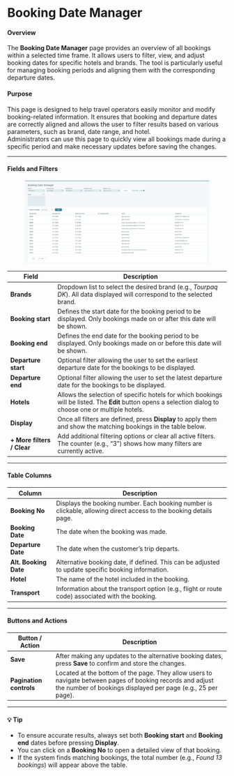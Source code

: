 # Booking Date Manager

#### **Overview**

The **Booking Date Manager** page provides an overview of all bookings within a selected time frame. It allows users to filter, view, and adjust booking dates for specific hotels and brands. The tool is particularly useful for managing booking periods and aligning them with the corresponding departure dates.

#### **Purpose**

This page is designed to help travel operators easily monitor and modify booking-related information. It ensures that booking and departure dates are correctly aligned and allows the user to filter results based on various parameters, such as brand, date range, and hotel.\
Administrators can use this page to quickly view all bookings made during a specific period and make necessary updates before saving the changes.

***

#### **Fields and Filters**

<figure><img src=".gitbook/assets/image (430).png" alt=""><figcaption></figcaption></figure>

| **Field**                  | **Description**                                                                                                                                           |
| -------------------------- | --------------------------------------------------------------------------------------------------------------------------------------------------------- |
| **Brands**                 | Dropdown list to select the desired brand (e.g., _Tourpaq DK_). All data displayed will correspond to the selected brand.                                 |
| **Booking start**          | Defines the start date for the booking period to be displayed. Only bookings made on or after this date will be shown.                                    |
| **Booking end**            | Defines the end date for the booking period to be displayed. Only bookings made on or before this date will be shown.                                     |
| **Departure start**        | Optional filter allowing the user to set the earliest departure date for the bookings to be displayed.                                                    |
| **Departure end**          | Optional filter allowing the user to set the latest departure date for the bookings to be displayed.                                                      |
| **Hotels**                 | Allows the selection of specific hotels for which bookings will be listed. The **Edit** button opens a selection dialog to choose one or multiple hotels. |
| **Display**                | Once all filters are defined, press **Display** to apply them and show the matching bookings in the table below.                                          |
| **+ More filters / Clear** | Add additional filtering options or clear all active filters. The counter (e.g., “3”) shows how many filters are currently active.                        |

***

#### **Table Columns**

| **Column**            | **Description**                                                                                                    |
| --------------------- | ------------------------------------------------------------------------------------------------------------------ |
| **Booking No**        | Displays the booking number. Each booking number is clickable, allowing direct access to the booking details page. |
| **Booking Date**      | The date when the booking was made.                                                                                |
| **Departure Date**    | The date when the customer’s trip departs.                                                                         |
| **Alt. Booking Date** | Alternative booking date, if defined. This can be adjusted to update specific booking information.                 |
| **Hotel**             | The name of the hotel included in the booking.                                                                     |
| **Transport**         | Information about the transport option (e.g., flight or route code) associated with the booking.                   |

***

#### **Buttons and Actions**

| **Button / Action**     | **Description**                                                                                                                                                            |
| ----------------------- | -------------------------------------------------------------------------------------------------------------------------------------------------------------------------- |
| **Save**                | After making any updates to the alternative booking dates, press **Save** to confirm and store the changes.                                                                |
| **Pagination controls** | Located at the bottom of the page. They allow users to navigate between pages of booking records and adjust the number of bookings displayed per page (e.g., 25 per page). |

***

#### **💡 Tip**

* To ensure accurate results, always set both **Booking start** and **Booking end** dates before pressing **Display**.
* You can click on a **Booking No** to open a detailed view of that booking.
* If the system finds matching bookings, the total number (e.g., _Found 13 bookings_) will appear above the table.
